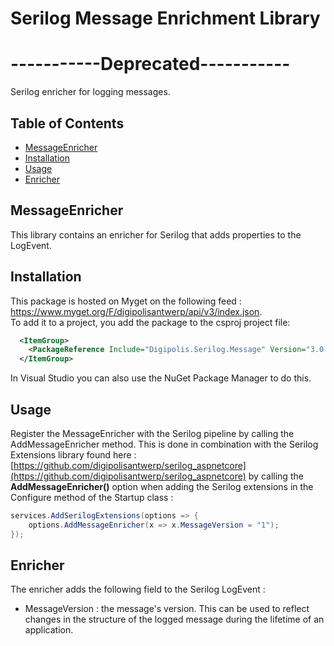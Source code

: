 # Serilog Message Enrichment Library

# -----------Deprecated-----------

Serilog enricher for logging messages.

## Table of Contents

<!-- START doctoc generated TOC please keep comment here to allow auto update -->
<!-- DON'T EDIT THIS SECTION, INSTEAD RE-RUN doctoc TO UPDATE -->


- [MessageEnricher](#messageenricher)
- [Installation](#installation)
- [Usage](#usage)
- [Enricher](#enricher)

<!-- END doctoc generated TOC please keep comment here to allow auto update -->

## MessageEnricher

This library contains an enricher for Serilog that adds properties to the LogEvent.

## Installation

This package is hosted on Myget on the following feed : https://www.myget.org/F/digipolisantwerp/api/v3/index.json.  
To add it to a project, you add the package to the csproj project file:

```xml
  <ItemGroup>
    <PackageReference Include="Digipolis.Serilog.Message" Version="3.0.0" />
  </ItemGroup>
``` 

In Visual Studio you can also use the NuGet Package Manager to do this.

## Usage

Register the MessageEnricher with the Serilog pipeline by calling the AddMessageEnricher method. This is done in combination with the Serilog Extensions library 
found here : [https://github.com/digipolisantwerp/serilog_aspnetcore](https://github.com/digipolisantwerp/serilog_aspnetcore) by calling the **AddMessageEnricher()** option 
when adding the Serilog extensions in the Configure method of the Startup class :

```csharp
services.AddSerilogExtensions(options => {
    options.AddMessageEnricher(x => x.MessageVersion = "1");
});
```  

## Enricher

The enricher adds the following field to the Serilog LogEvent :

- MessageVersion : the message's version. This can be used to reflect changes in the structure of the logged message during the lifetime of an application.
